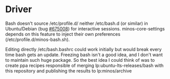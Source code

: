 Driver
======

Bash doesn't source /etc/profile.d/ neither /etc/bash.d (or similar) in Ubuntu/Debian (bug [#675008](https://bugs.debian.org/cgi-bin/bugreport.cgi?bug=675008)) for interactive sessions. minos-core-settings depends on this feature to inject their own preferences (/etc/profile.d/minos-bash.sh).

Editing directly /etc/bash.bashrc could work initially but would break every time bash gets an update. Freezing bash isn't a good idea, and I don't want to maintain such huge package. So the best idea I could think of was to create ppa recipes responsible of merging lp:ubuntu-lts-releases/bash with this repository and publishing the results to lp:minos/archive

